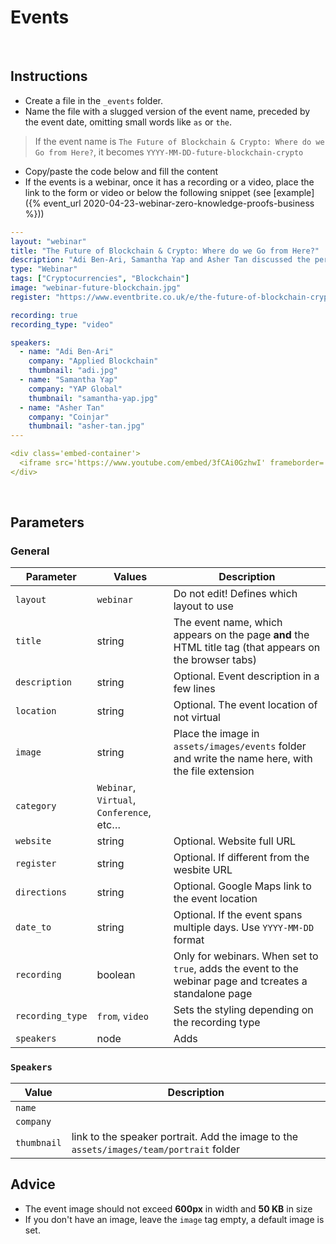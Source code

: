 # Events

<!------------------------------------------------------>
<p>&nbsp;</p>
<!------------------------------------------------------>








## Instructions

- Create a file in the `_events` folder.
- Name the file with a slugged version of the event name, preceded by the event date, omitting small words like `as` or `the`.

> If the event name is `The Future of Blockchain & Crypto: Where do we Go from Here?`, it becomes `YYYY-MM-DD-future-blockchain-crypto`

- Copy/paste the code below and fill the content
- If the events is a webinar, once it has a recording or a video, place the link to the form or video or below the following snippet (see [example]({% event_url 2020-04-23-webinar-zero-knowledge-proofs-business %}))

```yml
---
layout: "webinar"
title: "The Future of Blockchain & Crypto: Where do we Go from Here?"
description: "Adi Ben-Ari, Samantha Yap and Asher Tan discussed the perspectives on the future of cryptocurrency and blockchain by looking at what the rest of 2021 is likely to have in store, along with the long-term term view and the real-world applications for both cryptocurrency and blockchain."
type: "Webinar"
tags: ["Cryptocurrencies", "Blockchain"]
image: "webinar-future-blockchain.jpg"
register: "https://www.eventbrite.co.uk/e/the-future-of-blockchain-crypto-where-do-we-go-from-here-tickets-156889146661"

recording: true
recording_type: "video"

speakers:
  - name: "Adi Ben-Ari"
    company: "Applied Blockchain"
    thumbnail: "adi.jpg"
  - name: "Samantha Yap"
    company: "YAP Global"
    thumbnail: "samantha-yap.jpg"
  - name: "Asher Tan"
    company: "Coinjar"
    thumbnail: "asher-tan.jpg"
---

<div class='embed-container'>
  <iframe src='https://www.youtube.com/embed/3fCAi0GzhwI' frameborder='0' allowfullscreen></iframe>
</div>
```

<!------------------------------------------------------>
<p>&nbsp;</p>
<!------------------------------------------------------>

## Parameters

### General

| Parameter | Values | Description |
| --- | --- | --- |
| `layout` | `webinar` | Do not edit! Defines which layout to use |
| `title` | string | The event name, which appears on the page **and** the HTML title tag (that appears on the browser tabs) |
| `description` | string | Optional. Event description in a few lines |
| `location` | string | Optional. The event location of not virtual |
| `image` | string | Place the image in `assets/images/events` folder and  write the name here, with the file extension |
| `category` | `Webinar`, `Virtual`, `Conference`, etc… | |
| `website` | string | Optional. Website full URL |
| `register` | string | Optional. If different from the wesbite URL |
| `directions` | string | Optional. Google Maps link to the event location |
| `date_to` | string | Optional. If the event spans multiple days. Use `YYYY-MM-DD` format |
| `recording` | boolean | Only for webinars. When set to `true`, adds the event to the webinar page and tcreates a standalone page |
| `recording_type` | `from`, `video` | Sets the styling depending on the recording type |
| `speakers` | node | Adds |

### `Speakers`

| Value | Description |
| --- | --- |
| `name` | |
| `company` | |
| `thumbnail` | link to the speaker portrait. Add the image to the `assets/images/team/portrait` folder  |

## Advice

- The event image should not exceed **600px** in width and **50 KB** in size
- If you don't have an image, leave the `image` tag empty, a default image is set.
